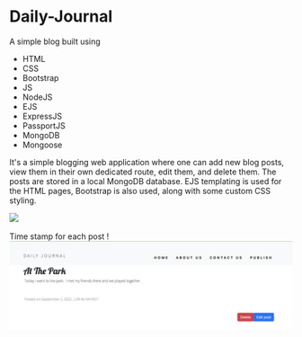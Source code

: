 # Daily-Journal
A simple blog built using 
- HTML 
- CSS
- Bootstrap
- JS
- NodeJS
- EJS
- ExpressJS
- PassportJS
- MongoDB
- Mongoose

It's a simple blogging web application where one can add new blog posts, view them in their own dedicated route, edit them, and delete them. The posts are stored in a local MongoDB database. EJS templating is used for the HTML pages, Bootstrap is also used, along with some custom CSS styling.





![](daily-g-3.gif)

Time stamp for each post ! 
![](time-stamp.png)
